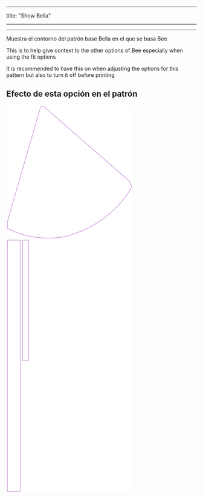 - - -
title: "Show Bella"
- - -

***

Muestra el contorno del patrón base Bella en el que se basa Bee

This is to help give context to the other options of Bee especially when using the fit options

<Note>

It is recommended to have this on when adjusting the options for this pattern but also to turn it off before printing

</Note>

## Efecto de esta opción en el patrón

![This image shows the effect of this option by superimposing several variants that have a different value for this option](bee_bellaguide_sample.svg "Effect of this option on the pattern")
